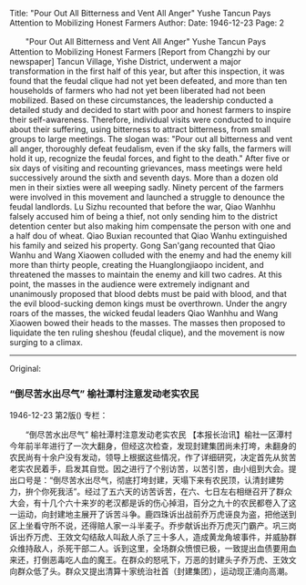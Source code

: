 Title: "Pour Out All Bitterness and Vent All Anger" Yushe Tancun Pays Attention to Mobilizing Honest Farmers
Author:
Date: 1946-12-23
Page: 2

　　"Pour Out All Bitterness and Vent All Anger"
    Yushe Tancun Pays Attention to Mobilizing Honest Farmers
    [Report from Changzhi by our newspaper] Tancun Village, Yishe District, underwent a major transformation in the first half of this year, but after this inspection, it was found that the feudal clique had not yet been defeated, and more than ten households of farmers who had not yet been liberated had not been mobilized. Based on these circumstances, the leadership conducted a detailed study and decided to start with poor and honest farmers to inspire their self-awareness. Therefore, individual visits were conducted to inquire about their suffering, using bitterness to attract bitterness, from small groups to large meetings. The slogan was: "Pour out all bitterness and vent all anger, thoroughly defeat feudalism, even if the sky falls, the farmers will hold it up, recognize the feudal forces, and fight to the death." After five or six days of visiting and recounting grievances, mass meetings were held successively around the sixth and seventh days. More than a dozen old men in their sixties were all weeping sadly. Ninety percent of the farmers were involved in this movement and launched a struggle to denounce the feudal landlords. Lu Sizhu recounted that before the war, Qiao Wanhhu falsely accused him of being a thief, not only sending him to the district detention center but also making him compensate the person with one and a half dou of wheat. Qiao Buxian recounted that Qiao Wanhu extinguished his family and seized his property. Gong San'gang recounted that Qiao Wanhu and Wang Xiaowen colluded with the enemy and had the enemy kill more than thirty people, creating the Huanglongjiaopo incident, and threatened the masses to maintain the enemy and kill two cadres. At this point, the masses in the audience were extremely indignant and unanimously proposed that blood debts must be paid with blood, and that the evil blood-sucking demon kings must be overthrown. Under the angry roars of the masses, the wicked feudal leaders Qiao Wanhhu and Wang Xiaowen bowed their heads to the masses. The masses then proposed to liquidate the ten ruling sheshou (feudal clique), and the movement is now surging to a climax.



<hr /> 

Original: 


### “倒尽苦水出尽气”  榆社潭村注意发动老实农民

1946-12-23
第2版()
专栏：

　　“倒尽苦水出尽气”
    榆社潭村注意发动老实农民
    【本报长治讯】榆社一区潭村今年前半年进行了一次大翻身，但经这次检查，发现封建集团尚未打垮，未翻身的农民尚有十余户没有发动，领导上根据这些情况，作了详细研究，决定首先从贫苦老实农民着手，启发其自觉。因之进行了个别访苦，以苦引苦，由小组到大会。提出口号是：“倒尽苦水出尽气，彻底打垮封建，天塌下来有农民顶，认清封建势力，拚个你死我活”。经过了五六天的访苦诉苦，在六、七日左右相继召开了群众大会，有十几个六十来岁的老汉都是诉的伤心掉泪，百分之九十的农民都卷入了这一运动，向封建地主展开了诉苦斗争。鹿四珠诉出战前乔万虎诬良为盗，把他送到区上坐看守所不说，还得赔人家一斗半麦子。乔步献诉出乔万虎灭门霸产。巩三岗诉出乔万虎、王效文勾结敌人叫敌人杀了三十多人，造成黄龙角坡事件，并威胁群众维持敌人，杀死干部二人。诉到这里，全场群众愤恨已极，一致提出血债要用血来还，打倒恶毒吃人血的魔王。在群众的怒吼下，万恶的封建头子乔万虎、王效文向群众低了头。群众又提出清算十家统治社首（封建集团），运动现正涌向高潮。
